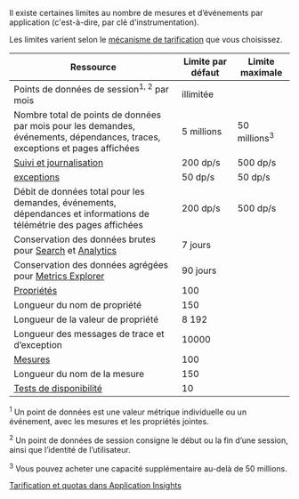 Il existe certaines limites au nombre de mesures et d’événements par application (c'est-à-dire, par clé d'instrumentation). 

Les limites varient selon le [mécanisme de tarification](https://azure.microsoft.com/pricing/details/application-insights/) que vous choisissez.

| **Ressource** | **Limite par défaut** | **Limite maximale** |
| --- | --- | --- |
| Points de données de session<sup>1, 2</sup> par mois |illimitée | |
| Nombre total de points de données par mois pour les demandes, événements, dépendances, traces, exceptions et pages affichées |5 millions |50 millions<sup>3</sup> |
| [Suivi et journalisation](../articles/application-insights/app-insights-search-diagnostic-logs.md)  |200 dp/s |500 dp/s |
| [exceptions](../articles/application-insights/app-insights-asp-net-exceptions.md)  |50 dp/s |50 dp/s |
| Débit de données total pour les demandes, événements, dépendances et informations de télémétrie des pages affichées |200 dp/s |500 dp/s |
| Conservation des données brutes pour [Search](../articles/application-insights/app-insights-diagnostic-search.md) et [Analytics](../articles/application-insights/app-insights-analytics.md) |7 jours | |
| Conservation des données agrégées pour [Metrics Explorer](../articles/application-insights/app-insights-metrics-explorer.md) |90 jours | |
| [Propriétés](../articles/application-insights/app-insights-api-custom-events-metrics.md#properties)  |100 | |
| Longueur du nom de propriété |150 | |
| Longueur de la valeur de propriété |8 192 | |
| Longueur des messages de trace et d’exception |10000 | |
| [Mesures](../articles/application-insights/app-insights-api-custom-events-metrics.md#properties)  |100 | |
| Longueur du nom de la mesure |150 | |
| [Tests de disponibilité](../articles/application-insights/app-insights-monitor-web-app-availability.md) |10 | |

<sup>1</sup> Un point de données est une valeur métrique individuelle ou un événement, avec les mesures et les propriétés jointes.

<sup>2</sup> Un point de données de session consigne le début ou la fin d’une session, ainsi que l’identité de l’utilisateur.

<sup>3</sup> Vous pouvez acheter une capacité supplémentaire au-delà de 50 millions.

[Tarification et quotas dans Application Insights](../articles/application-insights/app-insights-pricing.md)



<!--HONumber=Nov16_HO3-->


